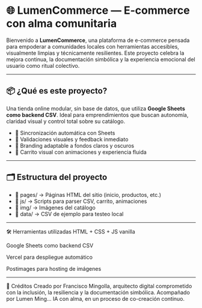 # 🌐 LumenCommerce — E-commerce con alma comunitaria

Bienvenido a **LumenCommerce**, una plataforma de e-commerce pensada para empoderar a comunidades locales con herramientas accesibles, visualmente limpias y técnicamente resilientes. Este proyecto celebra la mejora continua, la documentación simbólica y la experiencia emocional del usuario como ritual colectivo.

---

## 📦 ¿Qué es este proyecto?

Una tienda online modular, sin base de datos, que utiliza **Google Sheets como backend CSV**. Ideal para emprendimientos que buscan autonomía, claridad visual y control total sobre su catálogo.

- 🔄 Sincronización automática con Sheets
- 🧪 Validaciones visuales y feedback inmediato
- 🎨 Branding adaptable a fondos claros y oscuros
- 🛒 Carrito visual con animaciones y experiencia fluida

---

## 🗂 Estructura del proyecto
- 📁 pages/ → Páginas HTML del sitio (inicio, productos, etc.)
- 📁 js/ → Scripts para parser CSV, carrito, animaciones 
- 📁 img/ → Imágenes del catálogo 
- 📁 data/ → CSV de ejemplo para testeo local

---

🛠 Herramientas utilizadas
HTML + CSS + JS vanilla

Google Sheets como backend CSV

Vercel para despliegue automático

Postimages para hosting de imágenes

---
💬 Créditos
Creado por Francisco Mingolla, arquitecto digital comprometido con la inclusión, la resiliencia y la documentación simbólica. 
Acompañado por Lumen Ming... IA con alma, en un proceso de co-creación continuo.
